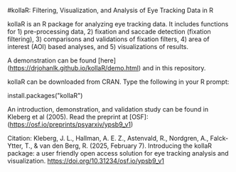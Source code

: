 #kollaR: Filtering, Visualization, and Analysis of Eye Tracking Data in R

kollaR is an R package for analyzing eye tracking data. It includes functions for 1) pre-processing data, 2) fixation and saccade detection (fixation filtering), 3) comparisons and validations of fixation filters, 
4) area of interest (AOI) based analyses, and 5) visualizations of results.

A demonstration can be found [here] (https://drjohanlk.github.io/kollaR/demo.html) and in this repository.

kollaR can be downloaded from CRAN. Type the following in your R prompt:
 
install.packages("kollaR")

An introduction, demonstration, and validation study can be found in Kleberg et al (2005). Read the preprint at [OSF]:
(https://osf.io/preprints/psyarxiv/ypsb9_v1)

Citation:
Kleberg, J. L., Hallman, A. E. Z., Astenvald, R., Nordgren, A., Falck-Ytter, T., & van den Berg, R. (2025, February 7). Introducing the kollaR package: a user friendly open access solution for eye tracking analysis and visualization. https://doi.org/10.31234/osf.io/ypsb9_v1
